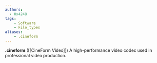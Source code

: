 ```yaml
---
authors:
  - 0x4248
tags:
    - Software
    - File_types
aliases:
    - .cineform
---
```

**.cineform** ([[CineForm Video]]) A high-performance video codec used in professional video production.

